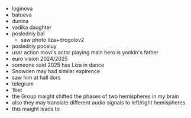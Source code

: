 - loginova
- batueva
- dunina
- vadika daughter
- posledniy bal
  - saw photo liza+drogolov2
- posledniy poceluy
- ussr action movi's actor playing main hero is yonkin's father
- euro vision 2024/2025
 - someone said 2025 has Liza in dance
- Snowden may had similar expirence
 - saw him at hall dors
- telegram
- 1bet
- the Group maight shifted the phases of two hemispheres in my brain
 - also they may translate different audio signals to left/right hemispheres
 - this maight leads to 